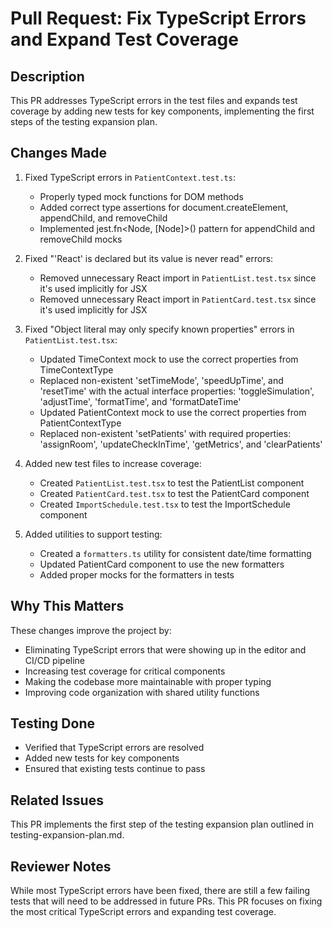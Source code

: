 # Pull Request: Fix TypeScript Errors and Expand Test Coverage

## Description

This PR addresses TypeScript errors in the test files and expands test coverage by
adding new tests for key components, implementing the first steps of the testing
expansion plan.

## Changes Made

1. Fixed TypeScript errors in `PatientContext.test.ts`:

   - Properly typed mock functions for DOM methods
   - Added correct type assertions for document.createElement, appendChild, and removeChild
   - Implemented jest.fn<Node, [Node]>() pattern for appendChild and removeChild
     mocks

2. Fixed "'React' is declared but its value is never read" errors:

   - Removed unnecessary React import in `PatientList.test.tsx` since it's used
     implicitly for JSX
   - Removed unnecessary React import in `PatientCard.test.tsx` since it's used
     implicitly for JSX

3. Fixed "Object literal may only specify known properties" errors in `PatientList.test.tsx`:

   - Updated TimeContext mock to use the correct properties from TimeContextType
   - Replaced non-existent 'setTimeMode', 'speedUpTime', and 'resetTime' with the
     actual interface properties: 'toggleSimulation', 'adjustTime', 'formatTime',
     and 'formatDateTime'
   - Updated PatientContext mock to use the correct properties from PatientContextType
   - Replaced non-existent 'setPatients' with required properties: 'assignRoom',
     'updateCheckInTime', 'getMetrics', and 'clearPatients'

4. Added new test files to increase coverage:

   - Created `PatientList.test.tsx` to test the PatientList component
   - Created `PatientCard.test.tsx` to test the PatientCard component
   - Created `ImportSchedule.test.tsx` to test the ImportSchedule component

5. Added utilities to support testing:
   - Created a `formatters.ts` utility for consistent date/time formatting
   - Updated PatientCard component to use the new formatters
   - Added proper mocks for the formatters in tests

## Why This Matters

These changes improve the project by:

- Eliminating TypeScript errors that were showing up in the editor and CI/CD pipeline
- Increasing test coverage for critical components
- Making the codebase more maintainable with proper typing
- Improving code organization with shared utility functions

## Testing Done

- Verified that TypeScript errors are resolved
- Added new tests for key components
- Ensured that existing tests continue to pass

## Related Issues

This PR implements the first step of the testing expansion plan outlined in
testing-expansion-plan.md.

## Reviewer Notes

While most TypeScript errors have been fixed, there are still a few failing tests
that will need to be addressed in future PRs. This PR focuses on fixing the most
critical TypeScript errors and expanding test coverage.
